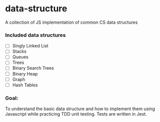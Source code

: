 # data-structure
A collection of JS implementation of common CS data structures

### Included data structures
- [ ] Singly Linked List
- [ ] Stacks
- [ ] Queues
- [ ] Trees
- [ ] Binary Search Trees
- [ ] Binary Heap
- [ ] Graph
- [ ] Hash Tables

### Goal:
To understand the basic data structure and how to implement them using Javascript while practicing TDD unit testing. Tests are written in Jest.